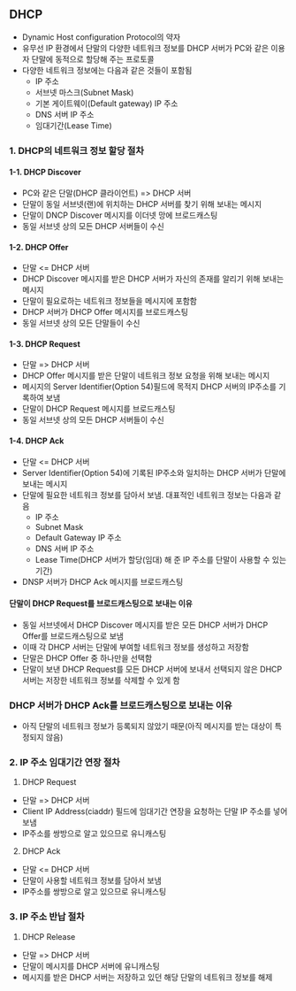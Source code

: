 ## DHCP
* Dynamic Host configuration Protocol의 약자
* 유무선 IP 환경에서 단말의 다양한 네트워크 정보를 DHCP 서버가 PC와 같은 이용자 단말에 동적으로 할당해 주는 프로토콜
* 다양한 네트워크 정보에는 다음과 같은 것들이 포함됨
  * IP 주소
  * 서브넷 마스크(Subnet Mask)
  * 기본 게이트웨이(Default gateway) IP 주소
  * DNS 서버 IP 주소
  * 임대기간(Lease Time)

### 1. DHCP의 네트워크 정보 할당 절차
#### 1-1. DHCP Discover
  * PC와 같은 단말(DHCP 클라이언트) => DHCP 서버
  * 단말이 동일 서브넷(랜)에 위치하는 DHCP 서버를 찾기 위해 보내는 메시지
  * 단말이 DNCP Discover 메시지를 이더넷 망에 브로드캐스팅
  * 동일 서브넷 상의 모든 DHCP 서버들이 수신
#### 1-2. DHCP Offer
  * 단말 <= DHCP 서버
  * DHCP Discover 메시지를 받은 DHCP 서버가 자신의 존재를 알리기 위해 보내는 메시지
  * 단말이 필요로하는 네트워크 정보들을 메시지에 포함함
  * DHCP 서버가 DHCP Offer 메시지를 브로드캐스팅
  * 동일 서브넷 상의 모든 단말들이 수신
#### 1-3. DHCP Request
  * 단말 => DHCP 서버
  * DHCP Offer 메시지를 받은 단말이 네트워크 정보 요청을 위해 보내는 메시지
  * 메시지의 Server Identifier(Option 54)필드에 목적지 DHCP 서버의 IP주소를 기록하여 보냄
  * 단말이 DHCP Request 메시지를 브로드캐스팅
  * 동일 서브넷 상의 모든 DHCP 서버들이 수신
#### 1-4. DHCP Ack
  * 단말 <= DHCP 서버
  * Server Identifier(Option 54)에 기록된 IP주소와 일치하는 DHCP 서버가 단말에 보내는 메시지
  * 단말에 필요한 네트워크 정보를 담아서 보냄. 대표적인 네트워크 정보는 다음과 같음
    * IP 주소
    * Subnet Mask
    * Default Gateway IP 주소
    * DNS 서버 IP 주소
    * Lease Time(DHCP 서버가 할당(임대) 해 준 IP 주소를 단말이 사용할 수 있는 기간)
  * DNSP 서버가 DHCP Ack 메시지를 브로드캐스팅

#### 단말이 DHCP Request를 브로드캐스팅으로 보내는 이유
* 동일 서브넷에서 DHCP Discover 메시지를 받은 모든 DHCP 서버가 DHCP Offer를 브로드캐스팅으로 보냄
* 이때 각 DHCP 서버는 단말에 부여할 네트워크 정보를 생성하고 저장함
* 단말은 DHCP Offer 중 하나만을 선택함
* 단말이 보낸 DHCP Request를 모든 DHCP 서버에 보내서 선택되지 않은 DHCP 서버는 저장한 네트워크 정보를 삭제할 수 있게 함 

### DHCP 서버가 DHCP Ack를 브로드캐스팅으로 보내는 이유
* 아직 단말의 네트워크 정보가 등록되지 않았기 때문(아직 메시지를 받는 대상이 특정되지 않음)

### 2. IP 주소 임대기간 연장 절차
1. DHCP Request
  * 단말 => DHCP 서버
  * Client IP Address(ciaddr) 필드에 임대기간 연장을 요청하는 단말 IP 주소를 넣어 보냄
  * IP주소를 쌍방으로 알고 있으므로 유니캐스팅
2. DHCP Ack
  * 단말 <= DHCP 서버
  * 단말이 사용할 네트워크 정보를 담아서 보냄
  * IP주소를 쌍방으로 알고 있으므로 유니캐스팅

### 3. IP 주소 반납 절차
1. DHCP Release
  * 단말 => DHCP 서버
  * 단말이 메시지를 DHCP 서버에 유니캐스팅
  * 메시지를 받은 DHCP 서버는 저장하고 있던 해당 단말의 네트워크 정보를 해제